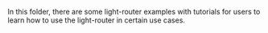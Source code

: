 In this folder, there are some light-router examples with tutorials for users to learn how to use the light-router in certain use cases. 

